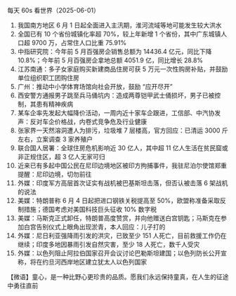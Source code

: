 每天 60s 看世界（2025-06-01）

1. 我国南方地区 6 月 1 日起全面进入主汛期，淮河流域等地可能发生较大洪水
2. 全国已有 10 个省份城镇化率超 70%，较上年新增 1 个省份，其中广东城镇人口超 9700 万，占常住人口比重 75.91%
3. 中指研究院：今年前 5 月百强房企销售总额为 14436.4 亿元，同比下降 10.8%；今年前 5 月百强房企拿地总额 4051.9 亿，同比增长 28.8%
4. 江苏南通：多子女家庭购买新建商品住房可获 5 万元一次性购房补贴，并鼓励单位组织职工团购住房
5. 广州：推动中小学体育场馆向社会开放，鼓励 “应开尽开”
6. 西安警方通报男子跳至兵马俑坑内：造成两尊铠甲武士俑损坏，男子已被控制，其患有精神疾病
7. 某车企率先发起大幅降价活动，一周内近十家车企跟进，工信部、中汽协发声：反对车企价格战，内卷式竞争危及行业健康
8. 张家界一天然溶洞遭人为排污，垃圾堆 7 层楼高，官方回应：已清运 3000 斤左右，立案调查 3 家养殖户
9. 联合国人居署：全球住房危机影响近 30 亿人，其中超 11 亿人生活在贫民窟或非正规住区，超 3 亿人无家可归
10. 近来已有多起中国公民在尼印边境地区被印方拘捕事件，我驻尼泊尔使馆郑重提醒：尼印边境，切勿前往
11. 外媒：印度军方高层首次证实有战机被巴基斯坦击落，但否认被击落 6 架战机的说法
12. 美媒：特朗普称 6 月 4 日起把进口钢铁关税提高至 50%，欧盟称准备采取反制措施；德国考虑对美国科技巨头征收 10% 数字税
13. 美媒：马斯克正式卸任，特朗普高度赞赏，并向他赠送白宫钥匙；马斯克在参加白宫告别仪式上眼角出现淤青，本人回应：儿子打的
14. 外媒：尼日利亚强降雨引发的洪灾，已致至少 151 人死亡，目前救援工作仍在继续；印度多地因暴雨引发自然灾害，至少 18 人死亡，数千人受灾
15. 外媒：以色列阻止阿拉伯国家召开会议讨论巴勒斯坦建国；以色列防长公开宣称，将在约旦河西岸地区建立犹太人以色列国家

【微语】童心，是一种比野心更珍贵的品质。愿我们永远保持童真，在人生的征途中勇往直前